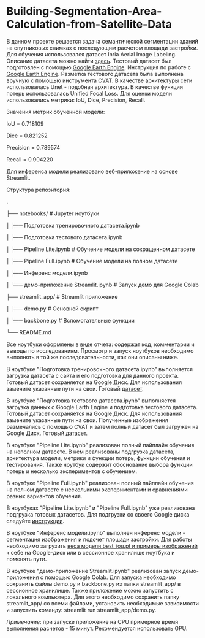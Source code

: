 # Building-Segmentation-Area-Calculation-from-Satellite-Data

В данном проекте решается задача семантической сегментации зданий на спутниковых снимках с последующим расчетом площади застройки. 
Для обучения использовался датасет Inria Aerial Image Labeling. Описание датасета можно найти [здесь](https://project.inria.fr/aerialimagelabeling/).
Тестовый датасет был подготовлен с помощью [Google Earth Engine](https://earthengine.google.com/). Инструкция по работе с [Google Earth Engine](https://developers.google.com/earth-engine/guides/access). Разметка тестового датасета была выполнена вручную с помощью инструмента [CVAT](https://www.cvat.ai/).
В качестве архитектуры сети использовалась Unet - подобная архитектура. 
В качестве функции потерь использовалась Unified Focal Loss.
Для оценки модели использовались метрики: IoU, Dice, Precision, Recall.

Значения метрик обученной модели:

IoU = 0.718109

Dice = 0.821252

Precision = 0.789574

Recall = 0.904220

Для инференса модели реализовано веб-приложение на основе Streamlit.

Структура репозитория:

.

├── notebooks/                                      # Jupyter ноутбуки

│   ├── Подготовка тренировочного датасета.ipynb    

│   ├── Подготовка тестового датасета.ipynb        

│   ├── Pipeline Lite.ipynb                         # Обучение модели на сокращенном датасете

│   ├── Pipeline Full.ipynb                         # Обучение модели на полном датасете

│   ├── Инференс модели.ipynb                       

│   └── демо-приложение Streamlit.ipynb             # Запуск демо для Google Colab

├── streamlit_app/                                  # Streamlit приложение

│   ├── demo.py                                     # Основной скрипт

│   └── backbone.py                                 # Вспомогательные функции

└── README.md

Все ноутбуки оформлены в виде отчета: содержат код, комментарии и выводы по исследованиям. Просмотр и запуск ноутбуков необходимо выполнять в той же последовательности, как они описаны ниже.

В ноутбуке "Подготовка тренировочного датасета.ipynb" выполняется загрузка датасета с сайта и его подготовка для данного проекта. Готовый датасет сохраняется на Google Диск. Для использования замените указанные пути на свои. Готовый [датасет]( https://drive.google.com/file/d/1oxlMgr6C3jkb827iYrL2B6EPwa_ONoRu/view?usp=sharing).

В ноутбуке "Подготовка тестового датасета.ipynb" выполняется загрузка данных с Google Earth Engine и подготовка тестового датасета. Готовый датасет сохраняется на Google Диск. Для использования замените указанные пути на свои. Полученные изображения размечались с помощью CVAT и затем полный датасет был загружен на Google Диск. Готовый [датасет](https://drive.google.com/file/d/1aswekfugAaXXUEA5jPZoSqvyFPv_PLzF/view?usp=sharing).

В ноутбуке "Pipeline Lite.ipynb" реализован полный пайплайн обучения на неполном датасете. В нем реализованы подгрузка датасета, архитектура модели, метрики и функции потерь, функции обучения и тестирования. Также ноутбук содержит обоснование выбора функции потерь и несколько экспериментов с обучением.

В ноутбуке "Pipeline Full.ipynb" реализован полный пайплайн обучения на полном датасете с несколькими экспериментами и сравнениями разных вариантов обучения. 

В ноутбуках "Pipeline Lite.ipynb" и "Pipeline Full.ipynb" уже реализована подгрузка готовых датасетов. Для подгрузки со своего Google диска следуйте [инструкции](https://www.kaggle.com/code/vignesh369/how-to-access-google-drive-contents-in-kaggle/notebook).

В ноутбуке "Инференс модели.ipynb" выполнен инференс модели - сегментация изображения и подсчет площади застройки. Для работы необходимо загрузить [веса модели best_iou.pt и примеры изображений](https://drive.google.com/drive/folders/1f1wUDpApMwzsIsj8DLQfq7H_t5WRGRsD?usp=sharing) к себе на Google-диск или в сессионное хранилище ноутбука и поменять пути. 

В ноутбуке "демо-приложение Streamlit.ipynb" реализован запуск демо-приложения с помощью Google Colab. Для запуска необходимо сохранить файлы demo.py и backbone.py из папки streamlit_app/ в сессионное хранилище.
Также приложение можно запустить с локального компьютера. Для этого необходимо сохранить папку streamlit_app/ со всеми файлами, установить необходимые зависимости и запустить команду: streamlit run streamlit_app/demo.py. 

*Примечание*: при запуске приложение на CPU примерное время выполнения расчетов - 15 минут. Рекомендуется использовать GPU.

